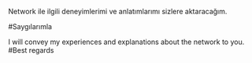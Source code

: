 Network ile ilgili deneyimlerimi ve anlatımlarımı sizlere aktaracağım.

#Saygılarımla

I will convey my experiences and explanations about the network to you. 
#Best regards
